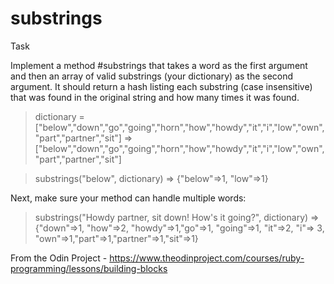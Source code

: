 # substrings

Task

Implement a method #substrings that takes a word as the first argument and then an array of valid substrings
(your dictionary) as the second argument. It should return a hash listing each substring (case insensitive)
that was found in the original string and how many times it was found.

> dictionary = ["below","down","go","going","horn","how","howdy","it","i","low","own","part","partner","sit"]
=> ["below","down","go","going","horn","how","howdy","it","i","low","own","part","partner","sit"]

> substrings("below", dictionary)
=> {"below"=>1, "low"=>1}

Next, make sure your method can handle multiple words:

> substrings("Howdy partner, sit down! How's it going?", dictionary)
=> {"down"=>1, "how"=>2, "howdy"=>1,"go"=>1, "going"=>1, "it"=>2, "i"=> 3, "own"=>1,"part"=>1,"partner"=>1,"sit"=>1}


From the Odin Project - https://www.theodinproject.com/courses/ruby-programming/lessons/building-blocks



